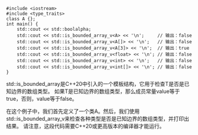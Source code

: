 ```
#include <iostream>
#include <type_traits>
class A {};
int main() {
    std::cout << std::boolalpha;
    std::cout << std::is_bounded_array_v<A> << '\n';     // 输出：false
    std::cout << std::is_bounded_array_v<A[]> << '\n';   // 输出：false
    std::cout << std::is_bounded_array_v<A[3]> << '\n';  // 输出：true
    std::cout << std::is_bounded_array_v<float> << '\n'; // 输出：false
    std::cout << std::is_bounded_array_v<int> << '\n';   // 输出：false
    std::cout << std::is_bounded_array_v<int[]> << '\n'; // 输出：false
}
```
std::is_bounded_array是C++20中引入的一个模板结构，它用于检查T是否是已知边界的数组类型。
如果T是已知边界的数组类型，那么成员常量value等于true，否则，value等于false。

在这个例子中，我们首先定义了一个类A。然后，我们使用std::is_bounded_array_v<T>来检查各种类型是否是已知边界的数组类型，并打印出结果。
请注意，这段代码需要C++20或更高版本的编译器才能运行。